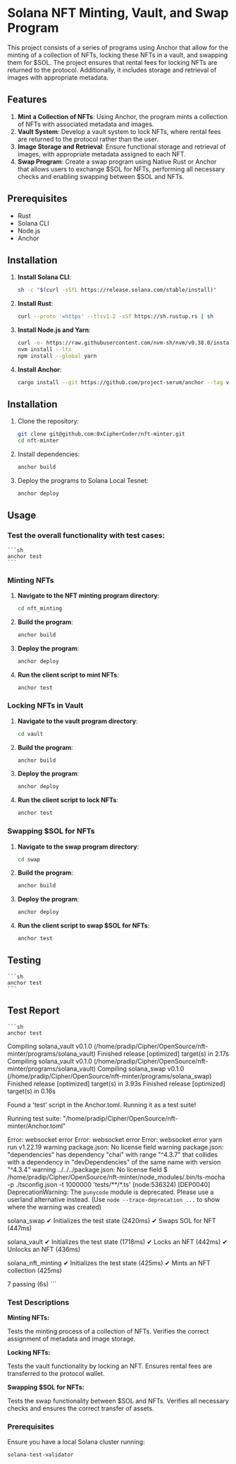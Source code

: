 # Solana NFT Minting, Vault, and Swap Program

This project consists of a series of programs using Anchor that allow for the minting of a collection of NFTs, locking these NFTs in a vault, and swapping them for $SOL. The project ensures that rental fees for locking NFTs are returned to the protocol. Additionally, it includes storage and retrieval of images with appropriate metadata.

## Features

1. **Mint a Collection of NFTs**: Using Anchor, the program mints a collection of NFTs with associated metadata and images.
2. **Vault System**: Develop a vault system to lock NFTs, where rental fees are returned to the protocol rather than the user.
3. **Image Storage and Retrieval**: Ensure functional storage and retrieval of images, with appropriate metadata assigned to each NFT.
4. **Swap Program**: Create a swap program using Native Rust or Anchor that allows users to exchange $SOL for NFTs, performing all necessary checks and enabling swapping between $SOL and NFTs.

## Prerequisites

- Rust
- Solana CLI
- Node.js
- Anchor

## Installation

1. **Install Solana CLI**:
    ```sh
    sh -c "$(curl -sSfL https://release.solana.com/stable/install)"
    ```

2. **Install Rust**:
    ```sh
    curl --proto '=https' --tlsv1.2 -sSf https://sh.rustup.rs | sh
    ```

3. **Install Node.js and Yarn**:
    ```sh
    curl -o- https://raw.githubusercontent.com/nvm-sh/nvm/v0.38.0/install.sh | bash
    nvm install --lts
    npm install --global yarn
    ```

4. **Install Anchor**:
    ```sh
    cargo install --git https://github.com/project-serum/anchor --tag v0.19.0 anchor-cli --locked
    ```

## Installation

1. Clone the repository:
    ```sh
    git clone git@github.com:0xCipherCoder/nft-minter.git
    cd nft-minter
    ```

2. Install dependencies:
    ```sh
    anchor build
    ```

3. Deploy the programs to Solana Local Tesnet:
    ```sh
    anchor deploy
    ```

## Usage 

### Test the overall functionality with test cases:
    ```sh
    anchor test
    ```

### Minting NFTs

1. **Navigate to the NFT minting program directory**:
    ```sh
    cd nft_minting
    ```

2. **Build the program**:
    ```sh
    anchor build
    ```

3. **Deploy the program**:
    ```sh
    anchor deploy
    ```

4. **Run the client script to mint NFTs**:
    ```sh
    anchor test
    ```

### Locking NFTs in Vault

1. **Navigate to the vault program directory**:
    ```sh
    cd vault
    ```

2. **Build the program**:
    ```sh
    anchor build
    ```

3. **Deploy the program**:
    ```sh
    anchor deploy
    ```

4. **Run the client script to lock NFTs**:
    ```sh
    anchor test
    ```

### Swapping $SOL for NFTs

1. **Navigate to the swap program directory**:
    ```sh
    cd swap
    ```

2. **Build the program**:
    ```sh
    anchor build
    ```

3. **Deploy the program**:
    ```sh
    anchor deploy
    ```

4. **Run the client script to swap $SOL for NFTs**:
    ```sh
    anchor test
    ```

## Testing

    ```sh
    anchor test
    ```

## Test Report 

    ```sh
    anchor test
   Compiling solana_vault v0.1.0 (/home/pradip/Cipher/OpenSource/nft-minter/programs/solana_vault)
    Finished release [optimized] target(s) in 2.17s
   Compiling solana_vault v0.1.0 (/home/pradip/Cipher/OpenSource/nft-minter/programs/solana_vault)
   Compiling solana_swap v0.1.0 (/home/pradip/Cipher/OpenSource/nft-minter/programs/solana_swap)
    Finished release [optimized] target(s) in 3.93s
    Finished release [optimized] target(s) in 0.16s

Found a 'test' script in the Anchor.toml. Running it as a test suite!

Running test suite: "/home/pradip/Cipher/OpenSource/nft-minter/Anchor.toml"

Error: websocket error
Error: websocket error
Error: websocket error
yarn run v1.22.19
warning package.json: No license field
warning package.json: "dependencies" has dependency "chai" with range "^4.3.7" that collides with a dependency in "devDependencies" of the same name with version "^4.3.4"
warning ../../../package.json: No license field
$ /home/pradip/Cipher/OpenSource/nft-minter/node_modules/.bin/ts-mocha -p ./tsconfig.json -t 1000000 'tests/**/*.ts'
(node:536324) [DEP0040] DeprecationWarning: The `punycode` module is deprecated. Please use a userland alternative instead.
(Use `node --trace-deprecation ...` to show where the warning was created)


  solana_swap
    ✔ Initializes the test state (2420ms)
    ✔ Swaps SOL for NFT (447ms)

  solana_vault
    ✔ Initializes the test state (1718ms)
    ✔ Locks an NFT (442ms)
    ✔ Unlocks an NFT (436ms)

  solana_nft_minting
    ✔ Initializes the test state (425ms)
    ✔ Mints an NFT collection (425ms)


  7 passing (6s)
    ```

### Test Descriptions

 **Minting NFTs:**

Tests the minting process of a collection of NFTs.
Verifies the correct assignment of metadata and image storage.

**Locking NFTs:**

Tests the vault functionality by locking an NFT.
Ensures rental fees are transferred to the protocol wallet.

**Swapping $SOL for NFTs:**

Tests the swap functionality between $SOL and NFTs.
Verifies all necessary checks and ensures the correct transfer of assets.

### Prerequisites


Ensure you have a local Solana cluster running:
```sh
solana-test-validator
